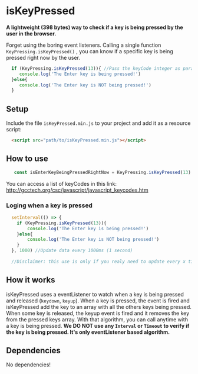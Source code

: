 # isKeyPressed
**A lightweight (398 bytes) way to check if a key is being pressed by the user in the browser.**

Forget using the boring event listeners. Calling a single function `KeyPressing.isKeyPressed()` , you can know if a specific key is being pressed right now by the user.

```js
  if (KeyPressing.isKeyPressed(13)){ //Pass the keyCode integer as parameter
     console.log('The Enter key is being pressed!')
  }else{
     console.log('The Enter key is NOT being pressed!')
  }
```

## Setup
Include the file `isKeyPressed.min.js` to your project and add it as a resource script:

```html
  <script src="path/to/isKeyPressed.min.js"></script>
```

## How to use
```js
   const isEnterKeyBeingPressedRightNow = KeyPressing.isKeyPressed(13) //Returns a Boolean
```
You can access a list of keyCodes in this link: http://gcctech.org/csc/javascript/javascript_keycodes.htm

### Loging when a key is pressed
```js
  setInterval(() => {
    if (KeyPressing.isKeyPressed(13)){
        console.log('The Enter key is being pressed!')
    }else{
        console.log('The Enter key is NOT being pressed!')
    }
  }, 1000) //Update data every 1000ms (1 second)
  
  //Disclaimer: this use is only if you realy need to update every x time. To only fire an event if a key is pressed, use the document.addEventListener('keydown') event
```

## How it works
isKeyPressed uses a eventListener to watch when a key is being pressed and released (`keydown`, `keyup`). When a key is pressed, the event is fired and isKeyPressed add the key to an array with all the others keys being pressed. When some key is released, the keyup event is fired and it removes the key from the pressed keys array. With that algorithm, you can call anytime with a key is being pressed.
**We DO NOT use any `Interval` or `Timeout` to verify if the key is being pressed. It's only eventListener based algorithm.**

## Dependencies
No dependencies!

